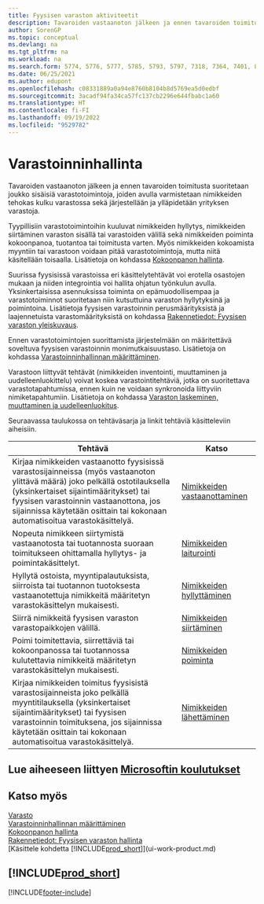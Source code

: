 ```yaml
---
title: Fyysisen varaston aktiviteetit
description: Tavaroiden vastaanoton jälkeen ja ennen tavaroiden toimitusta suoritetaan joukko sisäisiä varastotoimintoja, joiden avulla varmistetaan nimikkeiden tehokas kulku varastossa.
author: SorenGP
ms.topic: conceptual
ms.devlang: na
ms.tgt_pltfrm: na
ms.workload: na
ms.search.form: 5774, 5776, 5777, 5785, 5793, 5797, 7318, 7364, 7401, 8909, 9000, 9008, 9009, 9050, 9053, 9056
ms.date: 06/25/2021
ms.author: edupont
ms.openlocfilehash: c08331889a0a94e8760b8104b8d5769ea5d0edbf
ms.sourcegitcommit: 3acadf94fa34ca57fc137cb2296e644fbabc1a60
ms.translationtype: HT
ms.contentlocale: fi-FI
ms.lasthandoff: 09/19/2022
ms.locfileid: "9529782"
---
```

# <a name="warehouse-management"></a>Varastoinninhallinta

Tavaroiden vastaanoton jälkeen ja ennen tavaroiden toimitusta suoritetaan joukko sisäisiä varastotoimintoja, joiden avulla varmistetaan nimikkeiden tehokas kulku varastossa sekä järjestellään ja ylläpidetään yrityksen varastoja.

Tyypillisiin varastotoimintoihin kuuluvat nimikkeiden hyllytys, nimikkeiden siirtäminen varaston sisällä tai varastoiden välillä sekä nimikkeiden poiminta kokoonpanoa, tuotantoa tai toimitusta varten. Myös nimikkeiden kokoamista myyntiin tai varastoon voidaan pitää varastotoimintoja, mutta niitä käsitellään toisaalla. Lisätietoja on kohdassa [Kokoonpanon hallinta](assembly-assemble-items.md).  

Suurissa fyysisissä varastoissa eri käsittelytehtävät voi erotella osastojen mukaan ja niiden integrointia voi hallita ohjatun työnkulun avulla. Yksinkertaisissa asennuksissa toiminta on epämuodollisempaa ja varastotoiminnot suoritetaan niin kutsuttuina varaston hyllytyksinä ja poimintoina. Lisätietoja fyysisen varastoinnin perusmäärityksistä ja laajennetuista varastomäärityksistä on kohdassa [Rakennetiedot: Fyysisen varaston yleiskuvaus](design-details-warehouse-overview.md).

Ennen varastotoimintojen suorittamista järjestelmään on määritettävä soveltuva fyysisen varastoinnin monimutkaisuustaso. Lisätietoja on kohdassa [Varastoinninhallinnan määrittäminen](warehouse-setup-warehouse.md).

Varastoon liittyvät tehtävät (nimikkeiden inventointi, muuttaminen ja uudelleenluokittelu) voivat koskea varastointitehtäviä, jotka on suoritettava varastotapahtumissa, ennen kuin ne voidaan synkronoida liittyviin nimiketapahtumiin. Lisätietoja on kohdassa [Varaston laskeminen, muuttaminen ja uudelleenluokitus](inventory-how-count-adjust-reclassify.md).

 Seuraavassa taulukossa on tehtäväsarja ja linkit tehtäviä käsitteleviin aiheisiin.   

|**Tehtävä**|**Katso**|  
|------------|-------------|  
|Kirjaa nimikkeiden vastaanotto fyysisissä varastosijainneissa (myös vastaanoton ylittävä määrä) joko pelkällä ostotilauksella (yksinkertaiset sijaintimääritykset) tai fyysisen varastoinnin vastaanottona, jos sijainnissa käytetään osittain tai kokonaan automatisoitua varastokäsittelyä.|[Nimikkeiden vastaanottaminen](warehouse-how-receive-items.md)|
|Nopeuta nimikkeen siirtymistä vastaanotosta tai tuotannosta suoraan toimitukseen ohittamalla hyllytys- ja poimintakäsittelyt.|[Nimikkeiden laiturointi](warehouse-how-to-cross-dock-items.md)|
|Hyllytä ostoista, myyntipalautuksista, siirroista tai tuotannon tuotoksesta vastaanotettuja nimikkeitä määritetyn varastokäsittelyn mukaisesti.|[Nimikkeiden hyllyttäminen](warehouse-put-away-items.md)|
|Siirrä nimikkeitä fyysisen varaston varastopaikkojen välillä.|[Nimikkeiden siirtäminen](warehouse-move-items.md)|
|Poimi toimitettavia, siirrettäviä tai kokoonpanossa tai tuotannossa kulutettavia nimikkeitä määritetyn varastokäsittelyn mukaisesti.|[Nimikkeiden poiminta](warehouse-pick-items.md)|
|Kirjaa nimikkeiden toimitus fyysisistä varastosijainneista joko pelkällä myyntitilauksella (yksinkertaiset sijaintimääritykset) tai fyysisen varastoinnin toimituksena, jos sijainnissa käytetään osittain tai kokonaan automatisoitua varastokäsittelyä.|[Nimikkeiden lähettäminen](warehouse-how-ship-items.md)|  

## <a name="see-related-microsoft-training"></a>Lue aiheeseen liittyen [Microsoftin koulutukset](/training/modules/get-started-warehouse-management/)

## <a name="see-also"></a>Katso myös

[Varasto](inventory-manage-inventory.md)  
[Varastoinninhallinnan määrittäminen](warehouse-setup-warehouse.md)  
[Kokoonpanon hallinta](assembly-assemble-items.md)  
[Rakennetiedot: Fyysisen varaston hallinta](design-details-warehouse-management.md)  
[Käsittele kohdetta [!INCLUDE[prod_short](includes/prod_short.md)]](ui-work-product.md)  

## [!INCLUDE[prod_short](includes/free_trial_md.md)]  


[!INCLUDE[footer-include](includes/footer-banner.md)]

